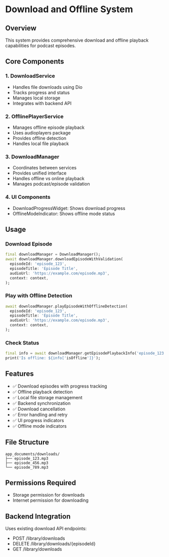 # Download and Offline System

## Overview

This system provides comprehensive download and offline playback capabilities for podcast episodes.

## Core Components

### 1. DownloadService
- Handles file downloads using Dio
- Tracks progress and status
- Manages local storage
- Integrates with backend API

### 2. OfflinePlayerService  
- Manages offline episode playback
- Uses audioplayers package
- Provides offline detection
- Handles local file playback

### 3. DownloadManager
- Coordinates between services
- Provides unified interface
- Handles offline vs online playback
- Manages podcast/episode validation

### 4. UI Components
- DownloadProgressWidget: Shows download progress
- OfflineModeIndicator: Shows offline mode status

## Usage

### Download Episode
```dart
final downloadManager = DownloadManager();
await downloadManager.downloadEpisodeWithValidation(
  episodeId: 'episode_123',
  episodeTitle: 'Episode Title', 
  audioUrl: 'https://example.com/episode.mp3',
  context: context,
);
```

### Play with Offline Detection
```dart
await downloadManager.playEpisodeWithOfflineDetection(
  episodeId: 'episode_123',
  episodeTitle: 'Episode Title',
  audioUrl: 'https://example.com/episode.mp3', 
  context: context,
);
```

### Check Status
```dart
final info = await downloadManager.getEpisodePlaybackInfo('episode_123');
print('Is offline: ${info['isOffline']}');
```

## Features

- ✅ Download episodes with progress tracking
- ✅ Offline playback detection
- ✅ Local file storage management
- ✅ Backend synchronization
- ✅ Download cancellation
- ✅ Error handling and retry
- ✅ UI progress indicators
- ✅ Offline mode indicators

## File Structure

```
app_documents/downloads/
├── episode_123.mp3
├── episode_456.mp3
└── episode_789.mp3
```

## Permissions Required

- Storage permission for downloads
- Internet permission for downloading

## Backend Integration

Uses existing download API endpoints:
- POST /library/downloads
- DELETE /library/downloads/{episodeId}
- GET /library/downloads 